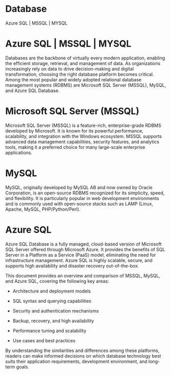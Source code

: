 # Database 
Azure SQL | MSSQL | MYSQL
# Azure SQL | MSSQL | MYSQL

Databases are the backbone of virtually every modern application, enabling the efficient storage, retrieval, and management of data. As organizations increasingly rely on data to drive decision-making and digital transformation, choosing the right database platform becomes critical. Among the most popular and widely adopted relational database management systems (RDBMS) are Microsoft SQL Server (MSSQL), MySQL, and Azure SQL Database.
# Microsoft SQL Server (MSSQL)
Microsoft SQL Server (MSSQL) is a feature-rich, enterprise-grade RDBMS developed by Microsoft. It is known for its powerful performance, scalability, and integration with the Windows ecosystem. MSSQL supports advanced data management capabilities, security features, and analytics tools, making it a preferred choice for many large-scale enterprise applications.
# MySQL
MySQL, originally developed by MySQL AB and now owned by Oracle Corporation, is an open-source RDBMS recognized for its simplicity, speed, and flexibility. It is particularly popular in web development environments and is commonly used with open-source stacks such as LAMP (Linux, Apache, MySQL, PHP/Python/Perl).
# Azure SQL
Azure SQL Database is a fully managed, cloud-based version of Microsoft SQL Server offered through Microsoft Azure. It provides the benefits of SQL Server in a Platform as a Service (PaaS) model, eliminating the need for infrastructure management. Azure SQL is highly scalable, secure, and supports high availability and disaster recovery out-of-the-box.

This document provides an overview and comparison of MSSQL, MySQL, and Azure SQL, covering the following key areas:

  * Architecture and deployment models

  * SQL syntax and querying capabilities

  * Security and authentication mechanisms

  * Backup, recovery, and high availability

  * Performance tuning and scalability

  * Use cases and best practices

By understanding the similarities and differences among these platforms, readers can make informed decisions on which database technology best suits their application requirements, development environment, and long-term goals.
